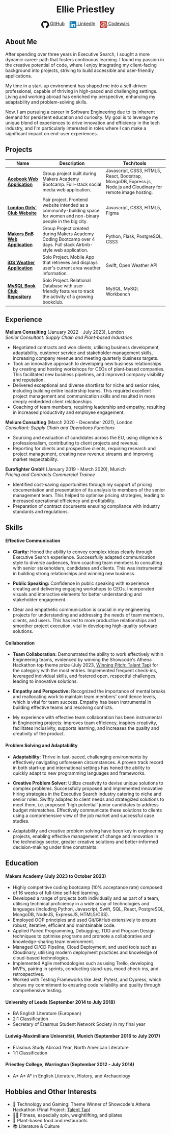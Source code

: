 <!DOCTYPE html>

<h1 align="center">Ellie Priestley</h1>

<div align="center">

[<img src="./icons/github.svg" title="GitHub" height="24" align="top">&nbsp;GitHub](https://github.com/elliepriestley)&nbsp;&nbsp;&nbsp;&nbsp;[<img src="./icons/linkedin.svg" title="LinkedIn" height="24" align="top">&nbsp;LinkedIn](https://www.linkedin.com/in/ellie-priestley/)&nbsp;&nbsp;&nbsp;&nbsp;[<img src="./icons/codewars-icon.svg" title="Codewars" height="24" align="top">&nbsp;Codewars](https://www.codewars.com/users/elliepriestley)


</div> 

## About Me 

After spending over three years in Executive Search, I sought a more dynamic career path that fosters continuous learning. I found my passion in the creative potential of code, where I enjoy integrating my client-facing background into projects, striving to build accessible and user-friendly applications. 

My time in a start-up environment has shaped me into a self-driven professional, capable of thriving in high-paced and challenging settings. Living and working abroad has enriched my perspective, enhancing my adaptability and problem-solving skills.

Now, I am pursuing a career in Software Engineering due to its inherent demand for persistent education and curiosity. My goal is to leverage my unique blend of experiences to drive innovation and efficiency in the tech industry, and I'm particularly interested in roles where I can make a significant impact on end-user experiences.

## Projects

| Name                          | Description       | Tech/tools        |
| ----------------------------| ----------------- | ----------------- |
| [**Acebook Web Application**](https://github.com/elliepriestley/Acebook_Web_Application)            | Group project built during Makers Academy Bootcamp. Full-stack social media web application. | Javascript, CSS3,  HTML5, React, Bootstrap, MongoDB, Express.js, Node.js and Cloudinary for remote image hosting. |
| [**London Girls' Club Website**](https://github.com/elliepriestley/London_Girls_Club_Website) | Pair project. Frontend website intended as a community-building space for women and non-binary people in the big city.| Javascript, CSS3, HTML5, Figma              | 
[**Makers BnB Web Application**](https://github.com/elliepriestley/Makers_BnB_Group_Project) | Group Project created during Makers Academy Coding Bootcamp over 4 days. Full stack Airbnb-style web application. | Python, Flask, PostgreSQL, CSS3           | 
[**iOS Weather Application**](https://github.com/elliepriestley/iOS_Weather_App) | Solo Project. Mobile App that retrieves and displays user's current area weather information. | Swift, Open Weather API        | 
[**MySQL Book Club Repository**](https://github.com/elliepriestley/MySQL_Bookclub_Repository) | Solo Project. Relational Database with user-friendly features to track the activity of a growing bookclub. | MySQL, MySQL Workbench         | 

## Experience

**Melium Consulting** (January 2022 - July 2023), London<br>
_Senior Consultant: Supply Chain and Plant-based Industries_

- Negotiated contracts and won clients, utilising business development, adaptability, customer service and stakeholder management skills, increasing company revenue and meeting quarterly business targets.
- Took an innovative approach to developing new business relationships by creating and hosting workshops for CEOs of plant-based companies. This facilitated new business pipelines, and improved company visibility and reputation.
- Delivered exceptional and diverse shortlists for niche and senior roles, including building entire leadership teams. This required excellent project management and communication skills and resulted in more deeply embedded client relationships 
- Coaching of team members, requiring leadership and empathy, resulting in increased productivity and employee engagement.


**Melium Consulting** (March 2020 - December 2021), London<br>
_Consultant: Supply Chain and Operations Functions_

- Sourcing and evaluation of candidates across the EU, using diligence & professionalism, contributing to client projects and revenue.
- Reporting for clients and prospective clients, requiring research and project management, creating new revenue streams and improving market respectability.

**Eurofighter GmbH** (January 2019 - March 2020), Munich<br>
_Pricing and Contracts Commercial Trainee_

- Identified cost-saving opportunities through my support of pricing documentation and presentation of its analysis to members of the senior management team. This helped to optimise pricing strategies, leading to increased operational efficiency and profitability.
- Preparation of contract documents ensuring compliance with industry standards and regulations.

## Skills

#### Effective Communication
- **Clarity:** Honed the ability to convey complex ideas clearly through Executive Search experience. Successfully adapted communication style to diverse audiences, from coaching team members to consulting with senior stakeholders, candidates and clients. This was instrumental in building strong relationships and winning new business.
- **Public Speaking:** Confidence in public speaking with experience creating and delivering engaging workshops to CEOs. Incorporated visuals and interactive elements for better understanding and stakeholder engagement. 

- Clear and empathetic communication is crucial in my engineering projects for understanding and addressing the needs of team members, clients, and users. This has led to more productive relationships and smoother project execution, vital in developing high-quality software solutions.

#### Collaboration
- **Team Collaboration:**  Demonstrated the ability to work effectively within Engineering teams, evidenced by winning the Showcode's Athena Hackathon top theme prize (July 2023, [Winning Pitch: Talent Tap](https://www.canva.com/design/DAFnZ3vUgiE/B0xfEiwSlyoJMT2aYiNwsw/view?utm_content=DAFnZ3vUgiE&utm_campaign=designshare&utm_medium=link&utm_source=publishsharelink)) for the category with the most entries. Implemented frequent check-ins, leveraged individual skills, and fostered open, respectful challenges, leading to innovative solutions.
- **Empathy and Perspective:** Recognized the importance of mental breaks and reallocating work to maintain team members' confidence levels, which is vital for team success. Empathy has been instrumental in building effective teams and resolving conflicts.

- My experience with effective team collaboration has been instrumental in Engineering projects: improves team efficiency, inspires creativity, facilitates inclusivity, supports learning, and increases the quality and creativity of the product.

#### Problem Solving and Adaptability
- **Adaptability:** Thrive in fast-paced, challenging environments by effectively navigating unforeseen circumstances. A proven track record in both start-up and international settings has honed the ability to quickly adapt to new programming languages and frameworks.
- **Creative Problem Solver:** Utilize creativity to devise unique solutions to complex problems. Successfully proposed and implemented innovative hiring strategies in the Executive Search industry catering to niche and senior roles. Swiftly adapted to client needs and strategized solutions to meet them, i.e. proposed 'high potential' junior candidates to address budget mismatches. Effectively communicate these solutions to clients using a comprehensive view of the job market and successful case studies.

- Adaptability and creative problem solving have been key in engineering projects, enabling effective management of change and innovation in the technology sector, greater creative solutions and better-informed decision-making under time constraints.


## Education

#### Makers Academy (July 2023 to October 2023)
- Highly competitive coding bootcamp (10% acceptance rate) composed of 16 weeks of full-time self-led learning.
- Developed a range of projects both individually and as part of a team, utilising technical proficiency in a wide array of technologies and languages (including Python, Javascript, Swift, SQL, React, PostgreSQL, MongoDB, NodeJS, ExpressJS, HTML5/CSS). 
- Employed OOP principles and used Git/GitHub extensively to ensure robust, iterative, efficient and maintainable code.
- Applied Paired Programming, Debugging, TDD and Program Design techniques to optimise programs and promote a collaborative and knowledge-sharing team environment.
- Managed CI/CD Pipeline, Cloud Deployment, and used tools such as Cloudinary, utilising modern deployment practices and knowledge of cloud-based technologies.
- Implemented Agile methodologies such as using Trello, developing MVPs, pairing in sprints, conducting stand-ups, mood check-ins, and retrospectives. 
- Worked with Testing Frameworks like Jest, Pytest, and Cypress, which shows my commitment to ensuring code reliability and quality through comprehensive testing. 


#### University of Leeds (September 2014 to July 2018)

- BA English Literature (European)
- 2:1 Classification 
- Secretary of Erasmus Student Network Society in my final year

#### Ludwig-Maximilians Universität, Munich (September 2016 to July 2017)

- Erasmus Study Abroad Year, North American Literature
- 1:1 Classification 

#### Priestley College, Warrington (September 2012 - July 2014)

- A* A* A* in English Literature, History, and Archaeology


## Hobbies and Other Interests

- 👾 Technology and Gaming: Theme Winner of Showcode's Athena Hackathon (Final Project: [Talent Tap](https://www.canva.com/design/DAFnZ3vUgiE/B0xfEiwSlyoJMT2aYiNwsw/view?utm_content=DAFnZ3vUgiE&utm_campaign=designshare&utm_medium=link&utm_source=publishsharelink))
- 🚴‍♀️ Fitness, especially spin, weightlifting, and pilates 
- 🌱 Plant-based food and restaurants 
- 📚 Literature & Culture
